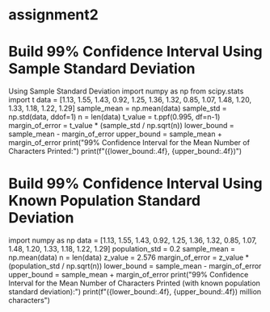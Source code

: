 # assignment2
# Build 99% Confidence Interval Using Sample Standard Deviation
Using Sample Standard Deviation
import numpy as np
from scipy.stats import t
data = [1.13, 1.55, 1.43, 0.92, 1.25, 1.36, 1.32, 0.85, 1.07, 1.48, 1.20, 1.33, 1.18, 1.22, 1.29]
sample_mean = np.mean(data)
sample_std = np.std(data, ddof=1) 
n = len(data)
t_value = t.ppf(0.995, df=n-1)
margin_of_error = t_value * (sample_std / np.sqrt(n))
lower_bound = sample_mean - margin_of_error
upper_bound = sample_mean + margin_of_error
print("99% Confidence Interval for the Mean Number of Characters Printed:")
print(f"({lower_bound:.4f}, {upper_bound:.4f})")

# Build 99% Confidence Interval Using Known Population Standard Deviation

import numpy as np
data = [1.13, 1.55, 1.43, 0.92, 1.25, 1.36, 1.32, 0.85, 1.07, 1.48, 1.20, 1.33, 1.18, 1.22, 1.29]
population_std = 0.2 
sample_mean = np.mean(data)
n = len(data)
z_value = 2.576
margin_of_error = z_value * (population_std / np.sqrt(n))
lower_bound = sample_mean - margin_of_error
upper_bound = sample_mean + margin_of_error
print("99% Confidence Interval for the Mean Number of Characters Printed (with known population standard deviation):")
print(f"({lower_bound:.4f}, {upper_bound:.4f}) million characters")

